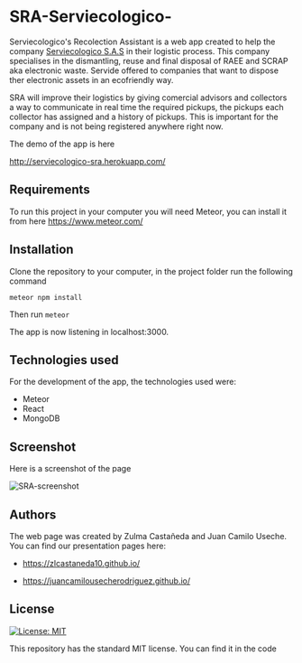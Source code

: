 # SRA-Serviecologico-

Serviecologico's Recolection Assistant is a web app created to help the company [Serviecologico S.A.S](http://www.serviecologico.com/) in their logistic process. This company specialises in the dismantling, reuse and final disposal of RAEE and SCRAP aka electronic waste. Servide offered to companies that want to dispose ther electronic assets in an ecofriendly way.

SRA will improve their logistics by giving comercial advisors and collectors a way to communicate in real time the required pickups, the pickups each collector has assigned and a history of pickups. This is important for the company and is not being registered anywhere right now.

The demo of the app is here 

http://serviecologico-sra.herokuapp.com/

## Requirements
To run this project in your computer you will need Meteor, you can install it from here https://www.meteor.com/

## Installation 
Clone the repository to your computer, in the project folder run the following command

`
meteor npm install
`

Then run
`
meteor
`

The app is now listening in localhost:3000.

## Technologies used
For the development of the app, the technologies used were:
- Meteor
- React
- MongoDB
## Screenshot 
Here is a screenshot of the page

<img src="https://scontent.fbog5-1.fna.fbcdn.net/v/t1.0-9/43475083_2740854675939953_8027029439382552576_n.jpg?_nc_cat=104&oh=a67f34c426400b15d1b4759300f546d4&oe=5C150AA3" alt="SRA-screenshot">

## Authors
The web page was created by Zulma Castañeda and Juan Camilo Useche.
You can find our presentation pages here:

 - https://zlcastaneda10.github.io/

- https://juancamilousecherodriguez.github.io/

## License
[![License: MIT](https://img.shields.io/badge/License-MIT-yellow.svg)](https://opensource.org/licenses/MIT)

This repository has the standard MIT license. You can find it in the code
